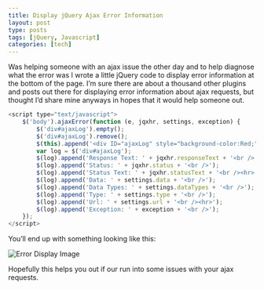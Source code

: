 ```yaml
---
title: Display jQuery Ajax Error Information
layout: post
type: posts
tags: [jQuery, Javascript]
categories: [tech]
---
```


Was helping someone with an ajax issue the other day and to help diagnose what the error was I wrote a little jQuery code to display error information at the bottom of the page.  I’m sure there are about a thousand other plugins and posts out there for displaying error information about ajax requests, but thought I’d share mine anyways in hopes that it would help someone out.

```javascript
<script type="text/javascript">
    $('body').ajaxError(function (e, jqxhr, settings, exception) {
        $('div#ajaxLog').empty();
        $('div#ajaxLog').remove();
        $(this).append('<div ID="ajaxLog" style="background-color:Red;"></div>')
        var log = $('div#ajaxLog');
        $(log).append('Response Text: ' + jqxhr.responseText + '<br />');
        $(log).append('Status: ' + jqxhr.status + '<br />');
        $(log).append('Status Text: ' + jqxhr.statusText + '<br /><hr>');
        $(log).append('Data: ' + settings.data + '<br />');
        $(log).append('Data Types: ' + settings.dataTypes + '<br />');
        $(log).append('Type: ' + settings.type + '<br />');
        $(log).append('Url: ' + settings.url + '<br /><hr>');
        $(log).append('Exception: ' + exception + '<br />');
	});    
</script>
```

You’ll end up with something looking like this:

![Error Display Image](/assets/img/20111020/figure1.jpg)

Hopefully this helps you out if our run into some issues with your ajax requests.
